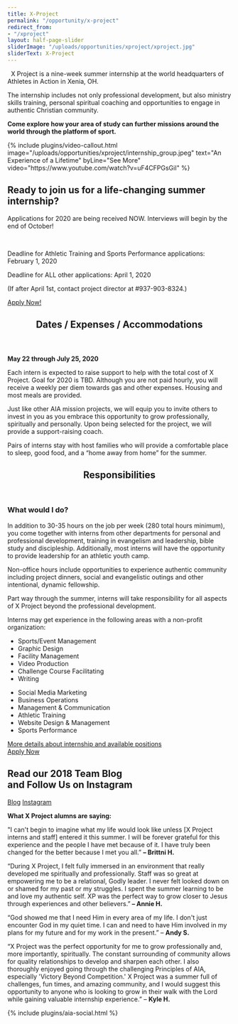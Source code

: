 ```yaml
---
title: X-Project
permalink: "/opportunity/x-project"
redirect_from:
- "/xproject"
layout: half-page-slider
sliderImage: "/uploads/opportunities/xproject/xproject.jpg"
sliderText: X-Project
---
```

<div class="container"><p>&nbsp; <img class="img-responsive pull-right" alt="" src="/uploads/opportunities/xproject/XProjectlogo-webb.jpg">X Project is a nine-week summer internship at the world headquarters of Athletes in Action in Xenia, OH. </p>
<p>The internship includes not only professional development, but also ministry skills training, personal spiritual coaching and opportunities to engage in authentic Christian community.</p>
<p style="font-weight:bolder;">Come explore how your area of study can further missions around the world through the platform of sport. </p>
</div>
<div class="mt20 mb30"><div class="mb mb-xs"></div>
<!-- space -->
{% include plugins/video-callout.html image="/uploads/opportunities/xproject/internship_group.jpeg" text="An Experience of a Lifetime" byLine="See More" video="https://www.youtube.com/watch?v=uF4CFPGsGiI" %}
<div class="mt20 mb30"><div class="mb mb-xs"></div>
<div class="row fullwidth">
    <div class="max-width mt20">
        <div class="mt20 callout no-border larger no-margin dark">
            <div class="container">
                <div class="callout-wrapper">
                    <div class="callout-left">
                        <h2 class="callout-title">Ready to join us for a life-changing summer internship?</h2>
                        <p>Applications for 2020 are being received NOW. Interviews will begin by the end of October!</p>
                        <br />
                        <p>Deadline for Athletic Training and Sports Performance applications: February 1, 2020</p>
                        <p>Deadline for ALL other applications: April 1, 2020</p>
                        <p>(If after April 1st, contact project director at #937-903-8324.)</p>
                    </div>
                <!-- End .callout-left -->
                    <div class="callout-right">
                        <a href="https://my.athletesinaction.org/Applications/Tour/X-Project-Internship/default.aspx" class="btn btn-custom no-radius min-width">Apply Now!</a>
                    </div>
                </div>
            </div>
        </div>
    </div>
</div>
 <div class="mt20 mb30"><div class="mb mb-xs"></div>
<div class="row">
<div class=" span-12 cell" id="dates">
<header class="section-header container text-center">
<h2 class="section-title first-color" data-title="Dates">Dates / Expenses / Accommodations</h2>
</header>
</div></div>
<div class="row">
<div class=" span-12 cell">
<div class="container">
<p style="font-weight:bolder;">May 22 through July 25, 2020</p>
<p>Each intern is expected to raise support to help with the total cost of X Project. Goal for 2020 is TBD. Although you are not paid hourly, you will receive a weekly per diem towards gas and other expenses. Housing and most meals are provided. </p>
<p>Just like other AIA mission projects, we will equip you to invite others to invest in you as you embrace this opportunity to grow professionally, spiritually and personally. Upon being selected for the project, we will provide a support-raising coach.</p>
<p>Pairs of interns stay with host families who will provide a comfortable place to sleep, good food, and a “home away from home” for the summer.</p>
</div></div></div>
<div class="mt20 mb30"><div class="mb mb-xs"></div>
<div class="row">
<div class=" span-12 cell" id="dates">
<header class="section-header container text-center">
<h2 class="section-title first-color" data-title="Dates">Responsibilities</h2>
</header>
</div></div>
<div class="row">
<div class=" span-12 cell">
<div class="container">
<h3> What would I do?</h3>
<p>In addition to 30-35 hours on the job per week (280 total hours minimum), you come together with interns from other departments for personal and professional development, training in evangelism and leadership, bible study and discipleship. Additionally, most interns will have the opportunity to provide leadership for an athletic youth camp.</p>

<p>Non-office hours include opportunities to experience authentic community including project dinners, social and evangelistic outings and other intentional, dynamic fellowship.</p>

<p>Part way through the summer, interns will take responsibility for all aspects of X Project beyond the professional development.</p>

<p>Interns may get experience in the following areas with a non-profit organization:</p>
<div class="col-md-6">
<ul>
<li>Sports/Event Management</li>			
<li>Graphic Design</li>
<li>Facility Management	</li>		
<li>Video Production</li>
<li>Challenge Course Facilitating</li>
<li>Writing</li>
</ul></div>
<div class="col-md-6">
<ul>
<li>Social Media Marketing</li>
<li>Business Operations</li>
<li>Management & Communication</li>
<li>Athletic Training</li>
<li>Website Design & Management</li>
<li>Sports Performance</li>
</ul></div>
</div>
<div class="container">
<div class="text-center mt20 mb20">
<a href="https://docs.google.com/document/d/1ybPSfQ_wmUaT22M2jraap7EL8p5RZcDuEO_LDl4HzOk/edit?usp=sharing" class="btn btn-custom no-radius min-width">More details about internship and available positions </a>
</div>
</div>
<div class="container">
<div class="text-center mt20 mb20">
<a href="https://my.athletesinaction.org/Applications/Tour/X-Project-Internship/default.aspx" class="btn btn-custom no-radius min-width">Apply Now </a>
</div>
</div>
</div></div>
<div class="row">
<div class=" span-12 cell">
<div class="container"><div class="callout bordered custom">
<div class="callout-wrapper">
<div class="callout-left">
<h2 class="callout-title">Read our 2018 Team Blog <br />
    and Follow Us on Instagram</h2>
</div>
<!-- End .callout-left -->
<div class="callout-right">
    <a href="https://goaia.org/opportunity/blog/x-project/" class="btn btn-gray btn-border no-radius min-width">Blog</a>
    <a href="https://www.instagram.com/aiaxp" class="btn btn-gray btn-border no-radius min-width">Instagram</a>    
</div>
<!-- End .callout-right --></div>
<!-- End .callout-wrapper --></div>
</div>
<div class="container"><p style="font-weight:bolder;">What X Project alumns are saying:</p>
<p>"<span>I can't begin to imagine what my life would look like unless [X Project interns and staff] entered it this summer. I will be forever grateful for this experience and the people I have met because of it. I have truly been changed for the better because I met you all.</span>” <strong>–&nbsp;<span>Brittni H. </span></strong></p>
<p>“<span>During X Project, I felt fully immersed in an environment that really developed me spiritually and professionally. Staff was so great at empowering me to be a relational, Godly leader. I never felt looked down on or shamed for my past or my struggles. I spent the summer learning to be and love my authentic self. XP was the perfect way to grow closer to Jesus through experiences and other believers.</span>”<strong> –&nbsp;<span>Annie H. </span></strong></p>
<p>“<span>God showed me that I need Him in every area of my life. I don't just encounter God in my quiet time. I can and need to have Him involved in my plans for my future and for my work in the present.</span>” –&nbsp;<strong>Andy S. </strong></p>
<p>“<span>X Project was the perfect opportunity for me to grow professionally and, more importantly, spiritually. The constant surrounding of community allows for quality relationships to develop and sharpen each other. I also thoroughly enjoyed going through the challenging Principles of AIA, especially 'Victory Beyond Competition.' X Project was a summer full of challenges, fun times, and amazing community, and I would suggest this opportunity to anyone who is looking to grow in their walk with the Lord while gaining valuable internship experience.</span>” – <strong>Kyle H. </strong></p>
</div></div></div>

{% include plugins/aia-social.html %}